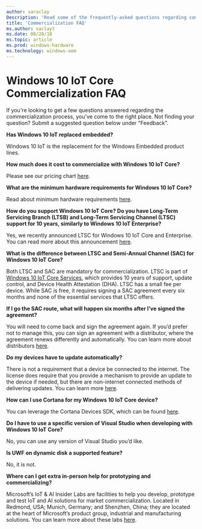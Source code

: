 ```yaml
---
author: saraclay
Description: 'Read some of the frequently-asked questions regarding commercializing with Windows 10 IoT Core.'
title: 'Commercialization FAQ'
ms.author: saclayt
ms.date: 08/28/18
ms.topic: article
ms.prod: windows-hardware
ms.technology: windows-oem
---
```


# Windows 10 IoT Core Commercialization FAQ

If you're looking to get a few questions answered regarding the commercialization process, you've come to the right place. Not finding your question? Submit a suggested question below under "Feedback". 

**Has Windows 10 IoT replaced embedded?**

Windows 10 IoT is the replacement for the Windows Embedded product lines. 

**How much does it cost to commercialize with Windows 10 IoT Core?**

Please see our pricing chart [here](https://docs.microsoft.com/en-us/windows/iot-core/getstarted#windows-10-iot-pricing).

**What are the minimum hardware requirements for Windows 10 IoT Core?**

Read about minimum hardware requirements [here](https://docs.microsoft.com/en-us/windows-hardware/design/minimum/minimum-hardware-requirements-overview#a-href-idiotcoreasection-50---minimum-hardware-requirements-for-iot-core).

**How do you support Windows 10 IoT Core? Do you have Long-Term Servicing Branch (LTSB) and Long-Term Servicing Channel (LTSC) support for 10 years, similarly to Windows 10 IoT Enterprise?**

Yes, we recently announced LTSC for Windows 10 IoT Core and Enterprise. You can read more about this announcement [here](https://blogs.windows.com/business/2018/02/27/microsoft-doubles-down-on-windows-10-iot-with-added-support/#MmJYmvwyK7y8YADs.97).

**What is the difference between LTSC and Semi-Annual Channel (SAC) for Windows 10 IoT Core?**

Both LTSC and SAC are mandatory for commercialization. LTSC is part of [Windows 10 IoT Core Services](https://docs.microsoft.com/en-us/windows-hardware/manufacture/iot/iotcoreservicesoverview), which provides 10 years of support, update control, and Device Health Attestation (DHA). LTSC has a small fee per device. While SAC is free, it requires signing a SAC agreement every six months and none of the essential services that LTSC offers.  

**If I go the SAC route, what will happen six months after I’ve signed the agreement?**

You will need to come back and sign the agreement again. If you’d prefer not to manage this, you can sign an agreement with a distributor, where the agreement renews differently and automatically. You can learn more about distributors [here](http://wincom.blob.core.windows.net/documents/Windows_IoT_Distributor_Information.pdf).

**Do my devices have to update automatically?**

There is not a requirement that a device be connected to the internet. The license does require that you provide a mechanism to provide an update to the device if needed, but there are non-internet connected methods of delivering updates. You can learn more [here](https://docs.microsoft.com/en-us/windows-hardware/service/iot/managing-iot-device-update).

**How can I use Cortana for my Windows 10 IoT Core device?**

You can leverage the Cortana Devices SDK, which can be found [here](https://developer.microsoft.com/en-us/cortana/devices).

**Do I have to use a specific version of Visual Studio when developing with Windows 10 IoT Core?**

No, you can use any version of Visual Studio you’d like. 

**Is UWF on dynamic disk a supported feature?**

No, it is not. 

**Where can I get extra in-person help for prototyping and commercializing?**

Microsoft’s IoT & AI Insider Labs are facilities to help you develop, prototype and test IoT and AI solutions for market commercialization. Located in Redmond, USA; Munich, Germany; and Shenzhen, China; they are located at the heart of Microsoft’s product group, industrial and manufacturing solutions. You can learn more about these labs [here](https://www.microsoftiotinsiderlabs.com/).
